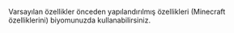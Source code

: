 Varsayılan özellikler önceden yapılandırılmış özellikleri (Minecraft özelliklerini) biyomunuzda kullanabilirsiniz.

